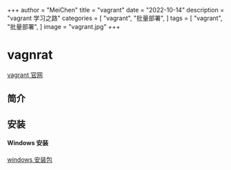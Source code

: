 +++
author = "MeiChen"
title = "vagrant"
date = "2022-10-14"
description = "vagrant 学习之路"
categories = [
    "vagrant",
    "批量部署",
]
tags = [
    "vagrant",
    "批量部署",
]
image = "vagrant.jpg"
+++

# vagnrat

[vagrant 官网](https://www.vagrantup.com/)

## 简介
## 安装

#### Windows 安装
[windows 安装包](https://releases.hashicorp.com/vagrant/2.3.1/vagrant_2.3.1_windows_amd64.msi)
